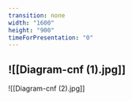 ```yaml
---
transition: none
width: "1600"
height: "900"
timeForPresentation: "0"
---
```






![[Diagram-cnf (1).jpg]]
---

![[Diagram-cnf (2).jpg]]